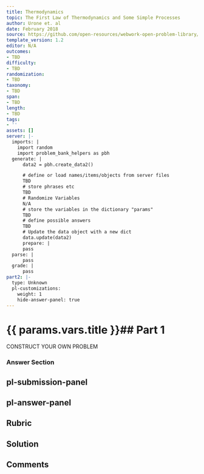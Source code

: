 ```yaml
---
title: Thermodynamics
topic: The First Law of Thermodynamics and Some Simple Processes
author: Urone et. al
date: February 2018
source: https://github.com/open-resources/webwork-open-problem-library/tree/master/Contrib/BrockPhysics/College_Physics_Urone/15.Thermodynamics/The_First_Law_of_Thermodynamics_and_Some_Simple_Processes/NU_U17-15-02-009.pg
template_version: 1.2
editor: N/A
outcomes:
- TBD
difficulty:
- TBD
randomization:
- TBD
taxonomy:
- TBD
span:
- TBD
length:
- TBD
tags:
- ''
assets: []
server: |-
  imports: |
    import random
    import problem_bank_helpers as pbh
  generate: |
      data2 = pbh.create_data2()

      # define or load names/items/objects from server files
      TBD
      # store phrases etc
      TBD
      # Randomize Variables
      N/A
      # store the variables in the dictionary "params"
      TBD
      # define possible answers
      TBD
      # Update the data object with a new dict
      data.update(data2)
      prepare: |
      pass
  parse: |
      pass
  grade: |
      pass
part2: |-
  type: Unknown
  pl-customizations:
    weight: 1
    hide-answer-panel: true
---
```


# {{ params.vars.title }}## Part 1 
CONSTRUCT YOUR OWN PROBLEM 


### Answer Section 


## pl-submission-panel 


## pl-answer-panel 


## Rubric 


## Solution 


## Comments 



